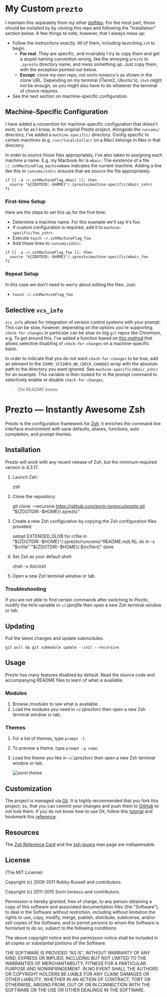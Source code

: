 # My Custom `prezto`

I maintain this separately from my other
[dotfiles](https://github.com/srsudar/dotfiles). For the most part, these
should be installed by by cloning this repo and following the "Installation"
section below. A few things to note, however, that I always mess up:
* Follow the instructions exactly. All of them, including launching `zsh` to
    begin.
    * **For real**. They are specific, and invariably I try to copy them and
        get a stupid naming convention wrong, like the annoying `prezto` to
        `.zprezto` directory name, and mess something up. Just copy them, with
        the exception pointed out below.
    * **Except**: clone my own repo, not sorin-ionescu's as shown in the clone
        URL. Depending on my terminal (iTerm2, Ubuntu's), `chsh` might not be
        enough, so you might also have to do whatever the terminal of choice
        requires.
* See the next section on machine-specific configuration.

## Machine-Specific Configuration

I have added a convention for machine-specific configuration that doesn't
exist, so far as I know, in the original Prezto project. Alongside the
`runcoms/` directory, I've added a `machine-specific/` directory. Config
specific to certain machines (e.g. `/usr/local/Cellar/` on a Mac) belongs in
files in that directory.

In order to source those files appropriately, I've also taken to assigning each
machine a name. E.g. my Macbook Air is `mbair`. The existence of a file
`~/.zshMachineFlag_machineName` indicates the current machine. Adding a line
like this to `runcoms/zshrc` ensures that we source the file appropriately:

```
if [[ -a ~/.zshMachineFlag_mbair ]]; then
  source "${ZDOTDIR:-$HOME}"/.zprezto/machine-specific/mbair_zshrc
fi
```

### First-time Setup

Here are the steps to set this up for the first time:
* Determine a machine name. For this example we'll say it's foo.
* If custom configuration is required, add it to `machine-specific/foo_zshrc`.
* Execute `touch ~/.zshMachineFlag_foo`.
* Add these lines to `runcoms/zshrc`:
```
if [[ -a ~/.zshMachineFlag_foo ]]; then
  source "${ZDOTDIR:-$HOME}"/.zprezto/machine-specific/mbair_foo
fi
```

### Repeat Setup
In this case we don't need to worry about editing the files. Just:
* `touch ~/.zshMachineFlag_foo`


## Selective `vcs_info`

`vcs_info` allows for integration of version control systems with your prompt.
This can be slow, however, depending on the options you're supporting.
`check-for-changes` in particular can be slow on big `git` repos like Chromium,
e.g. To get around this, I've added a function based on [this
method](https://github.com/johan/zsh/blob/master/Misc/vcs_info-examples#L88-L102)
that allows selective disabling of `check-for-changes` on a machine-specific
basis.

In order to indicate that you do not want `check-for-changes` to be true, add
an element to the `ZSHMS_VCSINFO_NO_CHECK_CHANGES` array with the absolute path
to the directory you want ignored. See `machine-specific/mbair_zshrc` for an
example. This variable is then looked for in the prompt command to selectively
enable or disable `check-for-changes`.


> Old README below.

Prezto — Instantly Awesome Zsh
==============================

Prezto is the configuration framework for [Zsh][1]; it enriches the command line
interface environment with sane defaults, aliases, functions, auto completion,
and prompt themes.

Installation
------------

Prezto will work with any recent release of Zsh, but the minimum required
version is 4.3.17.

  1. Launch Zsh:

        zsh

  2. Clone the repository:

        git clone --recursive https://github.com/sorin-ionescu/prezto.git "${ZDOTDIR:-$HOME}/.zprezto"

  3. Create a new Zsh configuration by copying the Zsh configuration files
     provided:

        setopt EXTENDED_GLOB
        for rcfile in "${ZDOTDIR:-$HOME}"/.zprezto/runcoms/^README.md(.N); do
          ln -s "$rcfile" "${ZDOTDIR:-$HOME}/.${rcfile:t}"
        done

  4. Set Zsh as your default shell:

        chsh -s /bin/zsh

  5. Open a new Zsh terminal window or tab.

### Troubleshooting

If you are not able to find certain commands after switching to *Prezto*,
modify the `PATH` variable in *~/.zprofile* then open a new Zsh terminal
window or tab.

Updating
--------

Pull the latest changes and update submodules.

    git pull && git submodule update --init --recursive

Usage
-----

Prezto has many features disabled by default. Read the source code and
accompanying README files to learn of what is available.

### Modules

  1. Browse */modules* to see what is available.
  2. Load the modules you need in *~/.zpreztorc* then open a new Zsh terminal
     window or tab.

### Themes

  1. For a list of themes, type `prompt -l`.
  2. To preview a theme, type `prompt -p name`.
  3. Load the theme you like in *~/.zpreztorc* then open a new Zsh terminal
     window or tab.

     ![sorin theme][2]

Customization
-------------

The project is managed via [Git][3]. It is highly recommended that you fork this
project; so, that you can commit your changes and push them to [GitHub][4] to
not lose them. If you do not know how to use Git, follow this [tutorial][5] and
bookmark this [reference][6].

Resources
---------

The [Zsh Reference Card][7] and the [zsh-lovers][8] man page are indispensable.

License
-------

(The MIT License)

Copyright (c) 2009-2011 Robby Russell and contributors.

Copyright (c) 2011-2015 Sorin Ionescu and contributors.

Permission is hereby granted, free of charge, to any person obtaining a copy of
this software and associated documentation files (the "Software"), to deal in
the Software without restriction, including without limitation the rights to
use, copy, modify, merge, publish, distribute, sublicense, and/or sell copies
of the Software, and to permit persons to whom the Software is furnished to do
so, subject to the following conditions:

The above copyright notice and this permission notice shall be included in all
copies or substantial portions of the Software.

THE SOFTWARE IS PROVIDED "AS IS", WITHOUT WARRANTY OF ANY KIND, EXPRESS OR
IMPLIED, INCLUDING BUT NOT LIMITED TO THE WARRANTIES OF MERCHANTABILITY,
FITNESS FOR A PARTICULAR PURPOSE AND NONINFRINGEMENT. IN NO EVENT SHALL THE
AUTHORS OR COPYRIGHT HOLDERS BE LIABLE FOR ANY CLAIM, DAMAGES OR OTHER
LIABILITY, WHETHER IN AN ACTION OF CONTRACT, TORT OR OTHERWISE, ARISING FROM,
OUT OF OR IN CONNECTION WITH THE SOFTWARE OR THE USE OR OTHER DEALINGS IN THE
SOFTWARE.

[1]: http://www.zsh.org
[2]: http://i.imgur.com/nrGV6pg.png "sorin theme"
[3]: http://git-scm.com
[4]: https://github.com
[5]: http://gitimmersion.com
[6]: http://gitref.org
[7]: http://www.bash2zsh.com/zsh_refcard/refcard.pdf
[8]: http://grml.org/zsh/zsh-lovers.html
